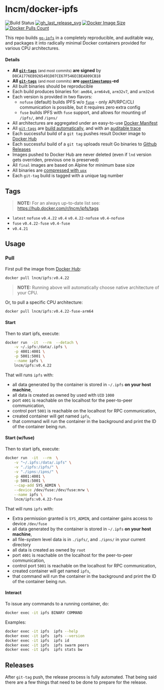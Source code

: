 lncm/docker-ipfs
================

![Build Status]
[![gh_last_release_svg]][gh_last_release_url]
[![Docker Image Size]][lnd-docker-hub]
[![Docker Pulls Count]][lnd-docker-hub]

[Build Status]: https://github.com/lncm/docker-ipfs/workflows/Build%20%26%20deploy%20on%20git%20tag%20push/badge.svg

[gh_last_release_svg]: https://img.shields.io/github/v/release/lncm/docker-ipfs?sort=semver
[gh_last_release_url]: https://github.com/lncm/docker-ipfs/releases/latest

[Docker Image Size]: https://img.shields.io/microbadger/image-size/lncm/ipfs.svg
[Docker Pulls Count]: https://img.shields.io/docker/pulls/lncm/ipfs.svg?style=flat
[lnd-docker-hub]: https://hub.docker.com/r/lncm/ipfs


This repo builds [`go-ipfs`] in a completely reproducible, and auditable way, and packages it into radically minimal Docker containers provided for various CPU architectures.

[`go-ipfs`]: https://github.com/ipfs/go-ipfs

#### Details

* **All [`git-tags`]** <small>(and most commits)</small> **are signed** by `D8CA1776EB9265491D07CE67F546ECBEA809CB18` 
* **All [`git-tags`]** <small>(and most commits)</small> **are [`opentimestamps`]-ed**
* All built binaries should be reproducible
* Each build produces binaries for: `amd64`, `arm64v8`, `arm32v7`, and `arm32v6`
* Each version is provided in two flavors:
    * `nofuse` (default) builds IPFS w/o [`fuse`] - only API/RPC/CLI communication is possible, but it requires zero extra config  
    * `fuse` builds IPFS with `fuse` support, and allows for mounting of `/ipfs/`, and `/ipns/` 
* All architectures are aggregated under an easy-to-use [Docker Manifest]
* All [`git-tags`] are [build automatically], and with an [auditable trace]
* Each successful build of a `git tag` pushes result Docker image to [Docker Hub]
* Each successful build of a `git tag` uploads result Go binaries to [Github Releases]
* Images pushed to Docker Hub are never deleted (even if `lnd` version gets overriden, previous one is preserved)
* All `final` images are based on Alpine for minimum base size
* All binaries are [compressed with `upx`]
* Each `git-tag` build is tagged with a unique tag number


[`git-tags`]: https://github.com/lncm/docker-lnd/tags
[`opentimestamps`]: https://github.com/opentimestamps/opentimestamps-client/blob/master/doc/git-integration.md#usage
[`fuse`]: https://github.com/libfuse/libfuse
[Docker Manifest]: https://github.com/lncm/docker-ipfs/blob/a024916e70d2380c497a8c91865bcc964cb6a5f3/.github/workflows/on-tag.yml#L230-L264
[build automatically]: https://github.com/lncm/docker-ipfs/blob/a024916e70d2380c497a8c91865bcc964cb6a5f3/.github/workflows/on-tag.yml
[auditable trace]: https://github.com/lncm/docker-ipfs/commit/a024916e70d2380c497a8c91865bcc964cb6a5f3/checks?check_suite_id=416190175
[Docker Hub]: https://github.com/lncm/docker-ipfs/blob/a024916e70d2380c497a8c91865bcc964cb6a5f3/.github/workflows/on-tag.yml#L156-L264
[Github Releases]: https://github.com/lncm/docker-ipfs/blob/a024916e70d2380c497a8c91865bcc964cb6a5f3/.github/workflows/on-tag.yml
[compressed with `upx`]: https://github.com/lncm/docker-ipfs/blob/a024916e70d2380c497a8c91865bcc964cb6a5f3/Dockerfile#L156-L160

## Tags

> **NOTE:** For an always up-to-date list see: https://hub.docker.com/r/lncm/ipfs/tags

* `latest` `nofuse` `v0.4.22` `v0.4` `v0.4.22-nofuse` `v0.4-nofuse`
* `fuse` `v0.4.22-fuse` `v0.4-fuse`
* `v0.4.21`

## Usage

### Pull

First pull the image from [Docker Hub]:

```bash
docker pull lncm/ipfs:v0.4.22
```

> **NOTE:** Running above will automatically choose native architecture of your CPU.

[Docker Hub]: https://hub.docker.com/r/lncm/ipfs

Or, to pull a specific CPU architecture:

```bash
docker pull lncm/ipfs:v0.4.22-fuse-arm64
```

#### Start

Then to start ipfs, execute:

```bash
docker run  -it  --rm  --detach \
    -v ~/.ipfs:/data/.ipfs \
    -p 4001:4001 \
    -p 5001:5001 \
    --name ipfs \
    lncm/ipfs:v0.4.22
```

That will runs `ipfs` with:

* all data generated by the container is stored in `~/.ipfs` **on your host machine**,
* all data is created as owned by used with `UID` `1000`
* port `4001` is reachable on the localhost for the peer-to-peer communication,
* control port `5001` is reachable on the localhost for RPC communication,
* created container will get named `ipfs`,
* that command will run the container in the background and print the ID of the container being run.


#### Start (w/fuse)

Then to start ipfs, execute:

```bash
docker run  -it  --rm  \
    -v "~/.ipfs:/data/.ipfs" \
    -v "./ipfs:/ipfs/" \
    -v "./ipns:/ipns/" \
    -p 4001:4001 \
    -p 5001:5001 \
    --cap-add SYS_ADMIN \
    --device /dev/fuse:/dev/fuse:mrw \
    --name ipfs \
    lncm/ipfs:v0.4.22-fuse
```

That will runs `ipfs` with:

* Extra permission granted is `SYS_ADMIN`, and container gains access to device `/dev/fuse`
* all data generated by the container is stored in `~/.ipfs` **on your host machine**,
* all file-system level data is in `./ipfs/`, and `./ipns/` in your current directory 
* all data is created as owned by `root`
* port `4001` is reachable on the localhost for the peer-to-peer communication,
* control port `5001` is reachable on the localhost for RPC communication,
* created container will get named `ipfs`,
* that command will run the container in the background and print the ID of the container being run.

#### Interact

To issue any commands to a running container, do:

```bash
docker exec -it ipfs BINARY COMMAND
```   

Examples:

```bash
docker exec -it ipfs  ipfs --help
docker exec -it ipfs  ipfs --version
docker exec -it ipfs  ipfs id
docker exec -it ipfs  ipfs swarm peers
docker exec -it ipfs  ipfs stats bw
```


## Releases

After `git-tag` push, the release process is fully automated.  That being said there are a few things that need to be done to prepare for the release.
